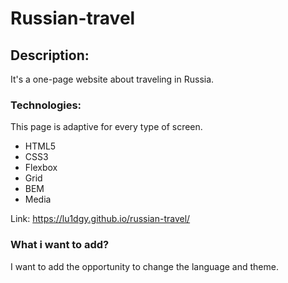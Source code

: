 <h1>Russian-travel</h1>

<h2>Description:</h2>
<p>It's a one-page website about traveling in Russia.</p>

<h3>Technologies:</h3>

<p>This page is adaptive for every type of screen.</p>
<ul>
<li>HTML5</li>
<li>CSS3</li>
<li>Flexbox</li>
<li>Grid</li>
<li>BEM</li>
<li>Media</li>
</ul>

Link: https://lu1dgy.github.io/russian-travel/

<h3>What i want to add?</h3>
<p>I want to add the opportunity to change the language and theme.</p>
